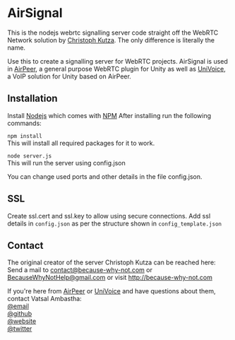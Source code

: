 # AirSignal
This is the nodejs webrtc signalling server code straight off the WebRTC Network solution by [Christoph Kutza](http://because-why-not.com/). The only difference is literally the name.

Use this to create a signalling server for WebRTC projects. AirSignal is used in [AirPeer](https://github.com/adrenak/airpeer), a general purpose WebRTC plugin for Unity as well as [UniVoice](https://github.com/adrenak/univoice), a VoIP solution for Unity based on AirPeer.

## Installation
Install [Nodejs](https://nodejs.org/en/) which comes with [NPM](https://www.npmjs.com/get-npm)
After installing run the following commands:
    
`npm install`  
This will install all required packages for it to work.

`node server.js`  
This will run the server using config.json
  
You can change used ports and other details in the file config.json.

## SSL
Create ssl.cert and ssl.key to allow using secure connections. Add ssl details
in `config.json` as per the structure shown in `config_template.json`

## Contact
The original creator of the server Christoph Kutza can be reached here:  
Send a mail to contact@because-why-not.com or BecauseWhyNotHelp@gmail.com or visit http://because-why-not.com 

If you're here from [AirPeer](https://www.github.com/adrenal/airpeer) or [UniVoice](https://www.github.com/adrenal/univoice) and have questions about them, contact Vatsal Ambastha:  
[@email](ambastha.vatsal@gmail.com)  
[@github](https://www.github.com/adrenak)  
[@website](http://www.vatsalambastha.com)  
[@twitter](https://www.twitter.com/vatsalAmbastha)
